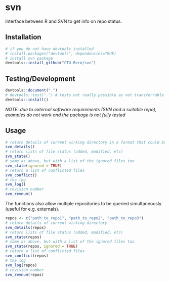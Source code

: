# svn
Interface between R and SVN to get info on repo status.

## Installation
``` R
# if you do not have devtools installed
# install.packages("devtools", dependencies=TRUE)
# install svn package
devtools::install_github("CTU-Bern/svn")
```

## Testing/Development 
``` R
devtools::document(".")
# devtools::test(".") # tests not really possible as not transferrable to other machines
devtools::install()
```
*NOTE: due to external software requirements (SVN and a suitable repo), examples do not work and the package is not fully tested*

## Usage

``` R
# return details of current wirking directory in a format that could be used in a report
svn_details()
# return lists of file status (added, modified, etc)
svn_state()
# same as above, but with a list of the ignored files too
svn_state(ignored = TRUE)
# return a list of conflicted files
svn_conflict()
# the log
svn_log()
# revision number
svn_revnum()
```

The functions also allow multiple repositories to be queried simultaneously (useful for e.g. externals).

``` R
repos <- c("path_to_repo1", "path_to_repo2", "path_to_repo3")
# return details of current wirking directory
svn_details(repos)
# return lists of file status (added, modified, etc)
svn_state(repos)
# same as above, but with a list of the ignored files too
svn_state(repos, ignored = TRUE)
# return a list of conflicted files
svn_conflict(repos)
# the log
svn_log(repos)
# revision number
svn_revnum(repos)
```

